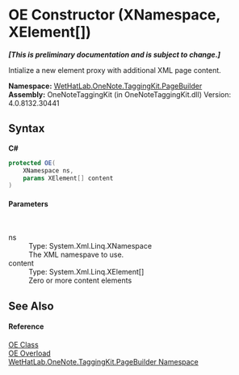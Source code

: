 # OE Constructor (XNamespace, XElement[])
 _**\[This is preliminary documentation and is subject to change.\]**_

Intialize a new element proxy with additional XML page content.

**Namespace:**&nbsp;<a href="56352230-71f2-f4b7-63a8-983965663af5.md">WetHatLab.OneNote.TaggingKit.PageBuilder</a><br />**Assembly:**&nbsp;OneNoteTaggingKit (in OneNoteTaggingKit.dll) Version: 4.0.8132.30441

## Syntax

**C#**<br />
``` C#
protected OE(
	XNamespace ns,
	params XElement[] content
)
```


#### Parameters
&nbsp;<dl><dt>ns</dt><dd>Type: System.Xml.Linq.XNamespace<br />The XML namespave to use.</dd><dt>content</dt><dd>Type: System.Xml.Linq.XElement[]<br />Zero or more content elements</dd></dl>

## See Also


#### Reference
<a href="6d00c7e2-1ce9-f79b-727b-125206c5880d.md">OE Class</a><br /><a href="6319c3dc-b7b7-cb04-cf0b-ecd6d980feba.md">OE Overload</a><br /><a href="56352230-71f2-f4b7-63a8-983965663af5.md">WetHatLab.OneNote.TaggingKit.PageBuilder Namespace</a><br />